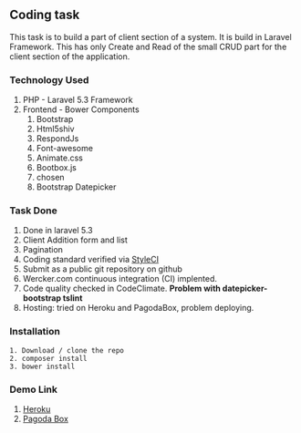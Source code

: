 ## Coding task

This task is to build a part of client section of a system. It is build in Laravel Framework. This has only Create and Read of the small CRUD part for the client section of the application.

### Technology Used

1. PHP - Laravel 5.3 Framework
1. Frontend - Bower Components
	1. Bootstrap
	1. Html5shiv
	1. RespondJs
	1. Font-awesome
	1. Animate.css
	1. Bootbox.js
	1. chosen
	1. Bootstrap Datepicker

### Task Done
1. Done in laravel 5.3
2. Client Addition form and list
3. Pagination
4. Coding standard verified via [StyleCI](https://styleci.io)
5. Submit as a public git repository on github
6. Wercker.com continuous integration (CI) implented.
7. Code quality checked in CodeClimate. **Problem with datepicker-bootstrap tslint**
8. Hosting: tried on Heroku and PagodaBox, problem deploying.
	
### Installation
```
1. Download / clone the repo
2. composer install
3. bower install
```

### Demo Link

1. [Heroku](https://coding-task-laravel.herokuapp.com/)
2. [Pagoda Box](http://coding-task-laravel.gopagoda.io/)